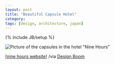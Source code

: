 ```yaml
---
layout: post
title: "Beautiful Capsule Hotel"
category: 
tags: [design, architecture, japan]
---
```

{% include JB/setup %}

![Picture of the capsules in the hotel "Nine Hours"](/assets/images/9hours.jpg "Picture of the capsules in the hotel \"Nine Hours\"")

\[[nine hours website](http://9hours.jp)\]
/via [Design Boom](http://www.designboom.com/weblog/cat/9/view/8111/9-h-nine-hours-capsule-hotel-in-kyoto.html)
